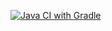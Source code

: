 [![Java CI with Gradle](https://github.com/IMFEDOROVHUB/APICI/actions/workflows/gradle.yml/badge.svg)](https://github.com/IMFEDOROVHUB/APICI/actions/workflows/gradle.yml)